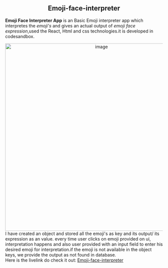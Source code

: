 # <h2 align="center">Emoji-face-interpreter</h2>

<strong>Emoji Face Interpreter App</strong>  is an Basic Emoji interpreter app which interpretes the <em>emoji's</em> and gives an actual output of <em>emoji face expression</em>,used the React, Html and css technologies.it is developed in codesandbox.
<div align="center">
  <img width="600" alt="image" src="https://user-images.githubusercontent.com/74001727/186978014-5d1609b5-69bd-403f-b5fa-c21e30313c1c.png">
</div>
I have created an object and stored  all the emoji's as key and its output/ its expression as an value. every time user clicks on emoji provided on ui, interpretation happens and also user provided with an input field to enter his desired emoji for interpretation.if the emoji is not available in the object keys, we provide the output as not found in database.
<div>
    Here is the livelink  do check it out: <a href="https://csb-ijnuv7.netlify.app/">Emoji-face-interpreter</a>
</div>
